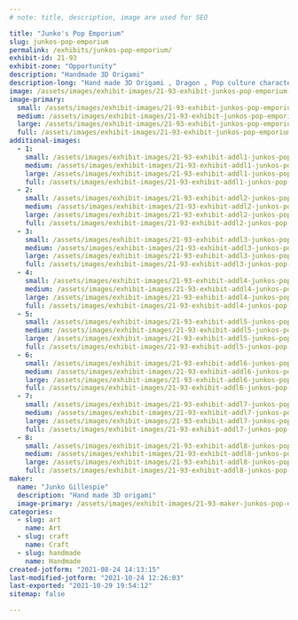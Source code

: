 ```yaml
---
# note: title, description, image are used for SEO

title: "Junko's Pop Emporium"
slug: junkos-pop-emporium
permalink: /exhibits/junkos-pop-emporium/
exhibit-id: 21-93
exhibit-zone: "Opportunity"
description: "Handmade 3D Origami"
description-long: "Hand made 3D Origami , Dragon , Pop culture character "
image: /assets/images/exhibit-images/21-93-exhibit-junkos-pop-emporium-img-0889-2-large.JPG
image-primary: 
  small: /assets/images/exhibit-images/21-93-exhibit-junkos-pop-emporium-img-0889-2-small.JPG
  medium: /assets/images/exhibit-images/21-93-exhibit-junkos-pop-emporium-img-0889-2-medium.JPG
  large: /assets/images/exhibit-images/21-93-exhibit-junkos-pop-emporium-img-0889-2-large.JPG
  full: /assets/images/exhibit-images/21-93-exhibit-junkos-pop-emporium-img-0889-2-full.JPG
additional-images: 
  - 1:
    small: /assets/images/exhibit-images/21-93-exhibit-addl1-junkos-pop-emporium-20171020-192443-small.jpg
    medium: /assets/images/exhibit-images/21-93-exhibit-addl1-junkos-pop-emporium-20171020-192443-medium.jpg
    large: /assets/images/exhibit-images/21-93-exhibit-addl1-junkos-pop-emporium-20171020-192443-large.jpg
    full: /assets/images/exhibit-images/21-93-exhibit-addl1-junkos-pop-emporium-20171020-192443-full.jpg
  - 2:
    small: /assets/images/exhibit-images/21-93-exhibit-addl2-junkos-pop-emporium-30741850-1774115065973505-49448625911966090-n-1-small.jpg
    medium: /assets/images/exhibit-images/21-93-exhibit-addl2-junkos-pop-emporium-30741850-1774115065973505-49448625911966090-n-1-medium.jpg
    large: /assets/images/exhibit-images/21-93-exhibit-addl2-junkos-pop-emporium-30741850-1774115065973505-49448625911966090-n-1-large.jpg
    full: /assets/images/exhibit-images/21-93-exhibit-addl2-junkos-pop-emporium-30741850-1774115065973505-49448625911966090-n-1-full.jpg
  - 3:
    small: /assets/images/exhibit-images/21-93-exhibit-addl3-junkos-pop-emporium-img-0847-small.JPG
    medium: /assets/images/exhibit-images/21-93-exhibit-addl3-junkos-pop-emporium-img-0847-medium.JPG
    large: /assets/images/exhibit-images/21-93-exhibit-addl3-junkos-pop-emporium-img-0847-large.JPG
    full: /assets/images/exhibit-images/21-93-exhibit-addl3-junkos-pop-emporium-img-0847-full.JPG
  - 4:
    small: /assets/images/exhibit-images/21-93-exhibit-addl4-junkos-pop-emporium-img-0909-2-small.JPG
    medium: /assets/images/exhibit-images/21-93-exhibit-addl4-junkos-pop-emporium-img-0909-2-medium.JPG
    large: /assets/images/exhibit-images/21-93-exhibit-addl4-junkos-pop-emporium-img-0909-2-large.JPG
    full: /assets/images/exhibit-images/21-93-exhibit-addl4-junkos-pop-emporium-img-0909-2-full.JPG
  - 5:
    small: /assets/images/exhibit-images/21-93-exhibit-addl5-junkos-pop-emporium-img-3496-small.JPG
    medium: /assets/images/exhibit-images/21-93-exhibit-addl5-junkos-pop-emporium-img-3496-medium.JPG
    large: /assets/images/exhibit-images/21-93-exhibit-addl5-junkos-pop-emporium-img-3496-large.JPG
    full: /assets/images/exhibit-images/21-93-exhibit-addl5-junkos-pop-emporium-img-3496-full.JPG
  - 6:
    small: /assets/images/exhibit-images/21-93-exhibit-addl6-junkos-pop-emporium-img-7917-small.JPG
    medium: /assets/images/exhibit-images/21-93-exhibit-addl6-junkos-pop-emporium-img-7917-medium.JPG
    large: /assets/images/exhibit-images/21-93-exhibit-addl6-junkos-pop-emporium-img-7917-large.JPG
    full: /assets/images/exhibit-images/21-93-exhibit-addl6-junkos-pop-emporium-img-7917-full.JPG
  - 7:
    small: /assets/images/exhibit-images/21-93-exhibit-addl7-junkos-pop-emporium-img-8112-small.JPG
    medium: /assets/images/exhibit-images/21-93-exhibit-addl7-junkos-pop-emporium-img-8112-medium.JPG
    large: /assets/images/exhibit-images/21-93-exhibit-addl7-junkos-pop-emporium-img-8112-large.JPG
    full: /assets/images/exhibit-images/21-93-exhibit-addl7-junkos-pop-emporium-img-8112-full.JPG
  - 8:
    small: /assets/images/exhibit-images/21-93-exhibit-addl8-junkos-pop-emporium-il-794xn-846688084-130c-small.jpg
    medium: /assets/images/exhibit-images/21-93-exhibit-addl8-junkos-pop-emporium-il-794xn-846688084-130c-medium.jpg
    large: /assets/images/exhibit-images/21-93-exhibit-addl8-junkos-pop-emporium-il-794xn-846688084-130c-large.jpg
    full: /assets/images/exhibit-images/21-93-exhibit-addl8-junkos-pop-emporium-il-794xn-846688084-130c-full.jpg
maker: 
  name: "Junko Gillespie"
  description: "Hand made 3D origami"
  image-primary: /assets/images/exhibit-images/21-93-maker-junkos-pop-emporium-img-6834-2-medium.JPG
categories: 
  - slug: art
    name: Art
  - slug: craft
    name: Craft
  - slug: handmade
    name: Handmade
created-jotform: "2021-08-24 14:13:15"
last-modified-jotform: "2021-10-24 12:26:03"
last-exported: "2021-10-29 19:54:12"
sitemap: false

---
```

